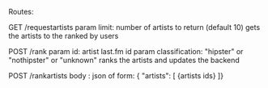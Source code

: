 Routes:

GET /requestartists
param limit: number of artists to return (default 10)
gets the artists to the ranked by users

POST /rank
param id: artist last.fm id
param classification: "hipster" or "nothipster" or "unknown"
ranks the artists and updates the backend

POST /rankartists
body : json of form:
{ "artists": [ {artists ids} ]}